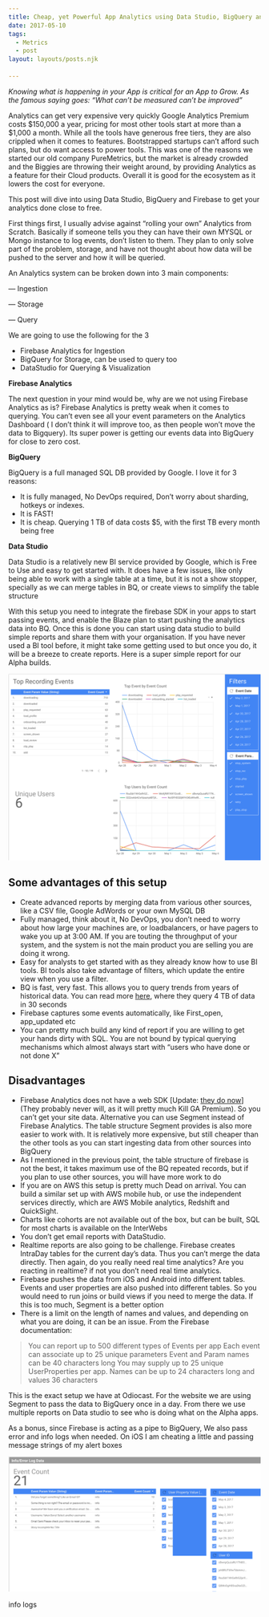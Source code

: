 ```yaml
---
title: Cheap, yet Powerful App Analytics using Data Studio, BigQuery and Firebase (or Similar services)
date: 2017-05-10 
tags: 
  - Metrics
  - post
layout: layouts/posts.njk

---
```


_Knowing what is happening in your App is critical for an App to Grow. As the famous saying goes: “What can’t be measured can’t be improved”_

Analytics can get very expensive very quickly Google Analytics Premium costs $150,000 a year, pricing for most other tools start at more than a $1,000 a month. While all the tools have generous free tiers, they are also crippled when it comes to features. Bootstrapped startups can’t afford such plans, but do want access to power tools. This was one of the reasons we started our old company PureMetrics, but the market is already crowded and the Biggies are throwing their weight around, by providing Analytics as a feature for their Cloud products. Overall it is good for the ecosystem as it lowers the cost for everyone.

This post will dive into using Data Studio, BigQuery and Firebase to get your analytics done close to free.

First things first, I usually advise against “rolling your own” Analytics from Scratch. Basically if someone tells you they can have their own MYSQL or Mongo instance to log events, don’t listen to them. They plan to only solve part of the problem, storage, and have not thought about how data will be pushed to the server and how it will be queried.

An Analytics system can be broken down into 3 main components:

— Ingestion

— Storage

— Query

We are going to use the following for the 3

- Firebase Analytics for Ingestion
- BigQuery for Storage, can be used to query too
- DataStudio for Querying & Visualization

**Firebase Analytics**

The next question in your mind would be, why are we not using Firebase Analytics as is? Firebase Analytics is pretty weak when it comes to querying. You can’t even see all your event parameters on the Analytics Dashboard ( I don’t think it will improve too, as then people won’t move the data to Bigquery). Its super power is getting our events data into BigQuery for close to zero cost.

**BigQuery**

BigQuery is a full managed SQL DB provided by Google. I love it for 3 reasons:

- It is fully managed, No DevOps required, Don’t worry about sharding, hotkeys or indexes.
- It is FAST!
- It is cheap. Querying 1 TB of data costs $5, with the first TB every month being free

**Data Studio**

Data Studio is a relatively new BI service provided by Google, which is Free to Use and easy to get started with. It does have a few issues, like only being able to work with a single table at a time, but it is not a show stopper, specially as we can merge tables in BQ, or create views to simplify the table structure

With this setup you need to integrate the firebase SDK in your apps to start passing events, and enable the Blaze plan to start pushing the analytics data into BQ. Once this is done you can start using data studio to build simple reports and share them with your organisation. If you have never used a BI tool before, it might take some getting used to but once you do, it will be a breeze to create reports. Here is a super simple report for our Alpha builds.

![](images/85b7a-1qmdu-12bhr4uob-mjk4jfa.png)

## Some advantages of this setup

- Create advanced reports by merging data from various other sources, like a CSV file, Google AdWords or your own MySQL DB
- Fully managed, think about it, No DevOps, you don’t need to worry about how large your machines are, or loadbalancers, or have pagers to wake you up at 3:00 AM. If you are touting the throughput of your system, and the system is not the main product you are selling you are doing it wrong.
- Easy for analysts to get started with as they already know how to use BI tools. BI tools also take advantage of filters, which update the entire view when you use a filter.
- BQ is fast, very fast. This allows you to query trends from years of historical data. You can read more [here](https://cloud.google.com/blog/big-data/2016/01/anatomy-of-a-bigquery-query), where they query 4 TB of data in 30 seconds
- Firebase captures some events automatically, like First\_open, app\_updated etc
- You can pretty much build any kind of report if you are willing to get your hands dirty with SQL. You are not bound by typical querying mechanisms which almost always start with “users who have done or not done X”

## Disadvantages

- Firebase Analytics does not have a web SDK \[Update: [they do now](https://firebase.google.com/docs/reference/js)\] (They probably never will, as it will pretty much Kill GA Premium). So you can’t get your site data. Alternative you can use Segment instead of Firebase Analytics. The table structure Segment provides is also more easier to work with. It is relatively more expensive, but still cheaper than the other tools as you can start ingesting data from other sources into BigQuery
- As I mentioned in the previous point, the table structure of firebase is not the best, it takes maximum use of the BQ repeated records, but if you plan to use other sources, you will have more work to do
- If you are on AWS this setup is pretty much Dead on arrival. You can build a similar set up with AWS mobile hub, or use the independent services directly, which are AWS Mobile analytics, Redshift and QuickSight.
- Charts like cohorts are not available out of the box, but can be built, SQL for most charts is available on the InterWebs
- You don’t get email reports with DataStudio.
- Realtime reports are also going to be challenge. Firebase creates IntraDay tables for the current day’s data. Thus you can’t merge the data directly. Then again, do you really need real time analytics? Are you reacting in realtime? if not you don’t need real time analytics.
- Firebase pushes the data from iOS and Android into different tables. Events and user properties are also pushed into different tables. So you would need to run joins or build views if you need to merge the data. If this is too much, Segment is a better option
- There is a limit on the length of names and values, and depending on what you are doing, it can be an issue. From the Firebase documentation:

> You can report up to 500 different types of Events per app Each event can associate up to 25 unique parameters Event and Param names can be 40 characters long You may supply up to 25 unique UserProperties per app. Names can be up to 24 characters long and values 36 characters

This is the exact setup we have at Odiocast. For the website we are using Segment to pass the data to BigQuery once in a day. From there we use multiple reports on Data studio to see who is doing what on the Alpha apps.

As a bonus, since Firebase is acting as a pipe to BigQuery, We also pass error and info logs when needed. On iOS I am cheating a little and passing message strings of my alert boxes

![](images/5d305-1rgrczridoltlg4b6fzk2lq.png)

info logs
